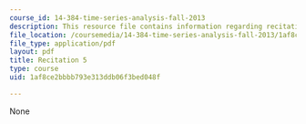 ```yaml
---
course_id: 14-384-time-series-analysis-fall-2013
description: This resource file contains information regarding recitation 5.
file_location: /coursemedia/14-384-time-series-analysis-fall-2013/1af8ce2bbbb793e313ddb06f3bed048f_MIT14_384F13_rec5.pdf
file_type: application/pdf
layout: pdf
title: Recitation 5
type: course
uid: 1af8ce2bbbb793e313ddb06f3bed048f

---
```

None